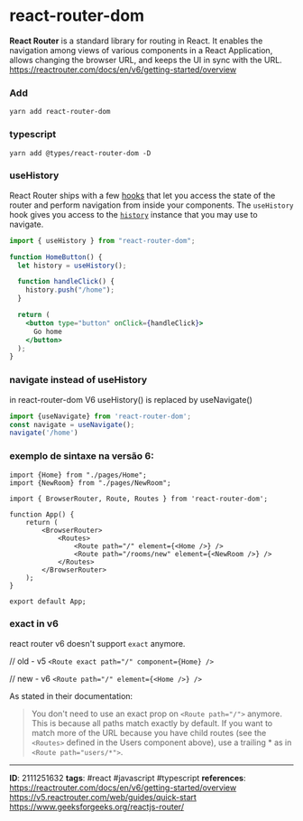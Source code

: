 # react-router-dom

**React Router** is a standard library for routing in React. It enables the navigation among views of various components in a React Application, allows changing the browser URL, and keeps the UI in sync with the URL.
https://reactrouter.com/docs/en/v6/getting-started/overview

### Add
```shell
yarn add react-router-dom
```


###  typescript
```shell
yarn add @types/react-router-dom -D
```

### useHistory

React Router ships with a few [hooks](https://reactjs.org/docs/hooks-intro.html) that let you access the state of the router and perform navigation from inside your components.
The `useHistory` hook gives you access to the [`history`](https://v5.reactrouter.com/web/api/history) instance that you may use to navigate.

```jsx
import { useHistory } from "react-router-dom";

function HomeButton() {
  let history = useHistory();

  function handleClick() {
    history.push("/home");
  }

  return (
    <button type="button" onClick={handleClick}>
      Go home
    </button>
  );
}
```

### navigate instead of useHistory
in react-router-dom V6 useHistory() is replaced by useNavigate()

```javascript
import {useNavigate} from 'react-router-dom';
const navigate = useNavigate();
navigate('/home')
```


### exemplo de sintaxe na versão 6:
```tsx
import {Home} from "./pages/Home";
import {NewRoom} from "./pages/NewRoom";

import { BrowserRouter, Route, Routes } from 'react-router-dom';

function App() {
	return (
		<BrowserRouter>
			<Routes>
				<Route path="/" element={<Home />} />
				<Route path="/rooms/new" element={<NewRoom />} />
			</Routes>
		</BrowserRouter>
	);
}

export default App;
```


### exact in v6
react router v6 doesn't support `exact` anymore.

// old - v5 `<Route exact path="/" component={Home} />`

// new - v6 `<Route path="/" element={<Home />} />`

As stated in their documentation:

> You don't need to use an exact prop on `<Route path="/">` anymore. This is because all paths match exactly by default. If you want to match more of the URL because you have child routes (see the `<Routes>` defined in the Users component above), use a trailing * as in `<Route path="users/*">`.

---
**ID**:  2111251632
**tags**: #react #javascript #typescript
**references**:
https://reactrouter.com/docs/en/v6/getting-started/overview
https://v5.reactrouter.com/web/guides/quick-start
https://www.geeksforgeeks.org/reactjs-router/
